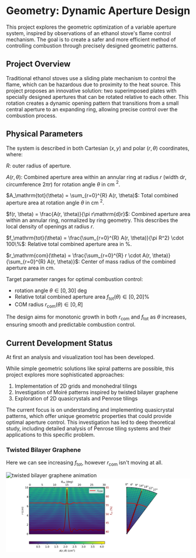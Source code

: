 # Geometry: Dynamic Aperture Design

This project explores the geometric optimization of a variable aperture system, inspired by observations of an ethanol stove's flame control mechanism. The goal is to create a safer and more efficient method of controlling combustion through precisely designed geometric patterns.

## Project Overview

Traditional ethanol stoves use a sliding plate mechanism to control the flame, which can be hazardous due to proximity to the heat source. This project proposes an innovative solution: two superimposed plates with specially designed apertures that can be rotated relative to each other. This rotation creates a dynamic opening pattern that transitions from a small central aperture to an expanding ring, allowing precise control over the combustion process.

## Physical Parameters

The system is described in both Cartesian $(x,y)$ and polar $(r,\theta)$ coordinates, where:

$R$: outer radius of aperture.

$A(r, \theta)$: Combined aperture area within an annular ring at radius $r$ (width $\mathrm{d}r$, circumference $2\pi r$) for rotation angle $\theta$ in cm $^2$.

$A_\mathrm{tot}(\theta) = \sum_{r=0}^{R} A(r, \theta)$: Total combined aperture area at rotation angle $\theta$ in cm $^2$.

$f(r, \theta) = \frac{A(r, \theta)}{\pi r\mathrm{d}r}$: Combined aperture area within an annular ring, normalized by ring geometry. This describes the local density of openings at radius $r$.

$f_\mathrm{tot}(\theta) = \frac{\sum_{r=0}^{R} A(r, \theta)}{\pi R^2} \cdot 100\%$: Relative total combined aperture area in $\%$.

$r_\mathrm{com}(\theta) = \frac{\sum_{r=0}^{R} r \cdot A(r, \theta)}{\sum_{r=0}^{R} A(r, \theta)}$: Center of mass radius of the combined aperture area in cm.

Target parameter ranges for optimal combustion control:

- rotation angle $\theta \in [0, 30]$ deg
- Relative total combined aperture area $f_\mathrm{tot}(\theta) \in [0, 20]\%$
- COM radius $r_\mathrm{com}(\theta) \in [0, R]$

The design aims for monotonic growth in both $r_\mathrm{com}$ and $f_\mathrm{tot}$ as $\theta$ increases, ensuring smooth and predictable combustion control.

## Current Development Status

At first an analysis and visualization tool has been developed.

While simple geometric solutions like spiral patterns are possible, this project explores more sophisticated approaches:

1. Implementation of 2D grids and monohedral tilings
2. Investigation of Moiré patterns inspired by twisted bilayer graphene
3. Exploration of 2D quasicrystals and Penrose tilings

The current focus is on understanding and implementing quasicrystal patterns, which offer unique geometric properties that could provide optimal aperture control. This investigation has led to deep theoretical study, including detailed analysis of Penrose tiling systems and their applications to this specific problem.

### Twisted Bilayer Graphene

Here we can see increasing $f_\mathrm{tot}$, however $r_\mathrm{com}$ isn't moving at all.

![twisted bilayer graphene animation](https://github.com/schmampf/geometry/blob/main/readme/twisted-bilayer-graphene-animation.gif)
![twisted bilayer graphene analysis](https://github.com/schmampf/geometry/blob/main/readme/twisted-bilayer-graphene-analysis.png)